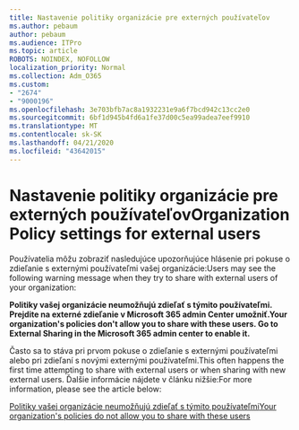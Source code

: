 ```yaml
---
title: Nastavenie politiky organizácie pre externých používateľov
ms.author: pebaum
author: pebaum
ms.audience: ITPro
ms.topic: article
ROBOTS: NOINDEX, NOFOLLOW
localization_priority: Normal
ms.collection: Adm_O365
ms.custom:
- "2674"
- "9000196"
ms.openlocfilehash: 3e703bfb7ac8a1932231e9a6f7bcd942c13cc2e0
ms.sourcegitcommit: 6bf1d945b4fd6a1fe37d00c5ea99adea7eef9910
ms.translationtype: MT
ms.contentlocale: sk-SK
ms.lasthandoff: 04/21/2020
ms.locfileid: "43642015"
---
```

# <a name="organization-policy-settings-for-external-users"></a><span data-ttu-id="74006-102">Nastavenie politiky organizácie pre externých používateľov</span><span class="sxs-lookup"><span data-stu-id="74006-102">Organization Policy settings for external users</span></span>

<span data-ttu-id="74006-103">Používatelia môžu zobraziť nasledujúce upozorňujúce hlásenie pri pokuse o zdieľanie s externými používateľmi vašej organizácie:</span><span class="sxs-lookup"><span data-stu-id="74006-103">Users may see the following warning message when they try to share with external users of your organization:</span></span> 

   <span data-ttu-id="74006-104">**Politiky vašej organizácie neumožňujú zdieľať s týmito používateľmi. Prejdite na externé zdieľanie v Microsoft 365 admin Center umožniť.**</span><span class="sxs-lookup"><span data-stu-id="74006-104">**Your organization's policies don't allow you to share with these users. Go to External Sharing in the Microsoft 365 admin center to enable it.**</span></span> 

<span data-ttu-id="74006-105">Často sa to stáva pri prvom pokuse o zdieľanie s externými používateľmi alebo pri zdieľaní s novými externými používateľmi.</span><span class="sxs-lookup"><span data-stu-id="74006-105">This often happens the first time attempting to share with external users or when sharing with new external users.</span></span> <span data-ttu-id="74006-106">Ďalšie informácie nájdete v článku nižšie:</span><span class="sxs-lookup"><span data-stu-id="74006-106">For more information, please see the article below:</span></span>

[<span data-ttu-id="74006-107">Politiky vašej organizácie neumožňujú zdieľať s týmito používateľmi</span><span class="sxs-lookup"><span data-stu-id="74006-107">Your organization's policies do not allow you to share with these users</span></span>](https://docs.microsoft.com/sharepoint/support/administration/organization-policies-do-not-allow-you-to-share-with-users-error)






